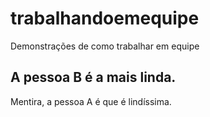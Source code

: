 # trabalhandoemequipe
Demonstrações de como trabalhar em equipe

## A pessoa B é a mais linda.

Mentira, a pessoa A é que é lindíssima.
